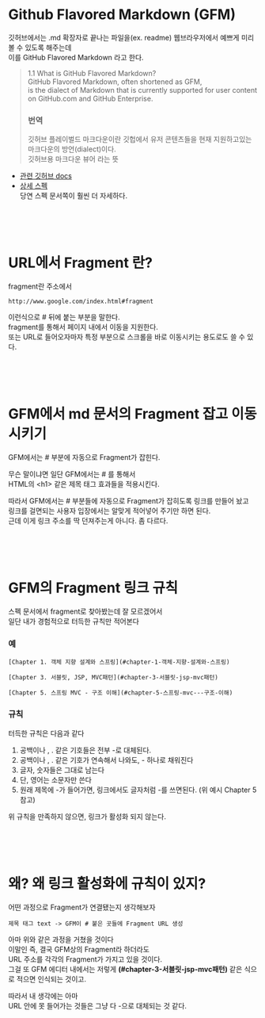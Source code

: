 # Github Flavored Markdown (GFM)

깃허브에서는 \.md 확장자로 끝나는 파일을(ex. readme) 웹브라우저에서 예쁘게 미리 볼 수 있도록 해주는데  
이를 GitHub Flavored Markdown 라고 한다.   

> 1.1 What is GitHub Flavored Markdown?    
> GitHub Flavored Markdown, often shortened as GFM,     
> is the dialect of Markdown that is currently supported for user content on GitHub.com and GitHub Enterprise.   
>   
> ### 번역
> 깃허브 플레이벌드 마크다운이란 깃헙에서 유저 콘텐츠들을 현재 지원하고있는 마크다운의 방언(dialect)이다.  
> 깃허브용 마크다운 뷰어 라는 뜻  
  
- [관련 깃허브 docs](https://docs.github.com/en/get-started/writing-on-github/getting-started-with-writing-and-formatting-on-github/about-writing-and-formatting-on-github)  
- [상세 스펙](https://github.github.com/gfm/)   
당연 스펙 문서쪽이 훨씬 더 자세하다.    
  
<br><br><br>  
 
# URL에서 Fragment 란?
    
fragment란 주소에서 
```
http://www.google.com/index.html#fragment
```
이런식으로 \# 뒤에 붙는 부분을 말한다.  
fragment를 통해서 페이지 내에서 이동을 지원한다.  
또는 URL로 들어오자마자 특정 부분으로 스크롤을 바로 이동시키는 용도로도 쓸 수 있다.  
 
<br><br><br>  
 
# GFM에서 md 문서의 Fragment 잡고 이동시키기  

GFM에서는 \# 부분에 자동으로 Fragment가 잡힌다.  
  
무슨 말이냐면 
일단 GFM에서는 \# 를 통해서      
HTML의 \<h1\> 같은 제목 태그 효과들을 적용시킨다.  
  
따라서 GFM에서는 \# 부분들에 자동으로 Fragment가 잡히도록 링크를 만들어 놨고  
링크를 걸면되는 사용자 입장에서는 알맞게 적어넣어 주기만 하면 된다.  
근데 이게 링크 주소를 딱 던져주는게 아니다. 좀 다르다.  
  
<br><br><br>
  
# GFM의 Fragment 링크 규칙  

스펙 문서에서 fragment로 찾아봤는데 잘 모르겠어서  
일단 내가 경험적으로 터득한 규칙만 적어본다  
  
### 예 
```
[Chapter 1. 객체 지향 설계와 스프링](#chapter-1-객체-지향-설계와-스프링)  
  
[Chapter 3. 서블릿, JSP, MVC패턴](#chapter-3-서블릿-jsp-mvc패턴)  
  
[Chapter 5. 스프링 MVC - 구조 이해](#chapter-5-스프링-mvc---구조-이해)  
```
  
### 규칙
터득한 규칙은 다음과 같다  
1. 공백이나 , . 같은 기호들은 전부 -로 대체된다.  
2. 공백이나 , . 같은 기호가 연속해서 나와도, - 하나로 채워진다  
3. 글자, 숫자들은 그대로 남는다  
4. 단, 영어는 소문자만 쓴다  
5. 원래 제목에 -가 들어가면, 링크에서도 글자처럼 -를 쓰면된다. (위 예시 Chapter 5 참고)  
  
위 규칙을 만족하지 않으면, 링크가 활성화 되지 않는다.  
  
<br><br><br>  
  
# 왜? 왜 링크 활성화에 규칙이 있지?  
  
어떤 과정으로 Fragment가 연결됐는지 생각해보자  
```
제목 태그 text -> GFM이 # 붙은 곳들에 Fragment URL 생성 
```
아마 위와 같은 과정을 거쳤을 것이다  
이말인 즉, 결국 GFM상의 Fragment라 하더라도  
URL 주소를 각각의 Fragment가 가지고 있을 것이다.  
그걸 또 GFM 에디터 내에서는 저렇게 **(\#chapter-3-서블릿-jsp-mvc패턴)** 같은 식으로 적으면 인식되는 것이고.  
   
따라서 내 생각에는 아마   
URL 안에 못 들어가는 것들은 그냥 다 -으로 대체되는 것 같다.  
  



